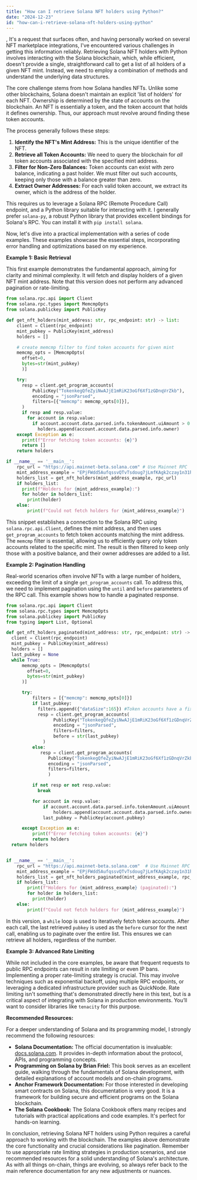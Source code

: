 ```yaml
---
title: "How can I retrieve Solana NFT holders using Python?"
date: "2024-12-23"
id: "how-can-i-retrieve-solana-nft-holders-using-python"
---
```


,  It's a request that surfaces often, and having personally worked on several NFT marketplace integrations, I've encountered various challenges in getting this information reliably. Retrieving Solana NFT holders with Python involves interacting with the Solana blockchain, which, while efficient, doesn't provide a single, straightforward call to get a list of all holders of a given NFT mint. Instead, we need to employ a combination of methods and understand the underlying data structures.

The core challenge stems from how Solana handles NFTs. Unlike some other blockchains, Solana doesn't maintain an explicit 'list of holders' for each NFT. Ownership is determined by the state of accounts on the blockchain. An NFT is essentially a token, and the token account that holds it defines ownership. Thus, our approach must revolve around finding these token accounts.

The process generally follows these steps:

1.  **Identify the NFT's Mint Address:** This is the unique identifier of the NFT.
2.  **Retrieve all Token Accounts:** We need to query the blockchain for *all* token accounts associated with the specified mint address.
3.  **Filter for Non-Zero Balances:** Token accounts can exist with zero balance, indicating a past holder. We must filter out such accounts, keeping only those with a balance greater than zero.
4.  **Extract Owner Addresses:** For each valid token account, we extract its owner, which is the address of the holder.

This requires us to leverage a Solana RPC (Remote Procedure Call) endpoint, and a Python library suitable for interacting with it. I generally prefer `solana-py`, a robust Python library that provides excellent bindings for Solana's RPC. You can install it with `pip install solana`.

Now, let's dive into a practical implementation with a series of code examples. These examples showcase the essential steps, incorporating error handling and optimizations based on my experience.

**Example 1: Basic Retrieval**

This first example demonstrates the fundamental approach, aiming for clarity and minimal complexity. It will fetch and display holders of a given NFT mint address. Note that this version does not perform any advanced pagination or rate-limiting.

```python
from solana.rpc.api import Client
from solana.rpc.types import MemcmpOpts
from solana.publickey import PublicKey

def get_nft_holders(mint_address: str, rpc_endpoint: str) -> list:
    client = Client(rpc_endpoint)
    mint_pubkey = PublicKey(mint_address)
    holders = []

    # create memcmp filter to find token accounts for given mint
    memcmp_opts = [MemcmpOpts(
      offset=0,
      bytes=str(mint_pubkey)
      )]

    try:
      resp = client.get_program_accounts(
          PublicKey("TokenkegQfeZyiNwAJjE1mRiK23oGf6Xf1zGDnqVrZkb"),
          encoding = "jsonParsed",
          filters=[{"memcmp": memcmp_opts[0]}],
      )
      if resp and resp.value:
        for account in resp.value:
          if account.account.data.parsed.info.tokenAmount.uiAmount > 0:
            holders.append(account.account.data.parsed.info.owner)
    except Exception as e:
      print(f"Error fetching token accounts: {e}")
      return []
    return holders

if __name__ == '__main__':
    rpc_url = "https://api.mainnet-beta.solana.com" # Use Mainnet RPC
    mint_address_example = "EPjFWdd5AufqssvQTvTsdoug7jLmfKAgk2czay1n31h" # Example mint address for USDC
    holders_list = get_nft_holders(mint_address_example, rpc_url)
    if holders_list:
      print(f"Holders for {mint_address_example}:")
      for holder in holders_list:
        print(holder)
    else:
        print(f"Could not fetch holders for {mint_address_example}")
```

This snippet establishes a connection to the Solana RPC using `solana.rpc.api.Client`, defines the mint address, and then uses `get_program_accounts` to fetch token accounts matching the mint address. The `memcmp` filter is essential, allowing us to efficiently query only token accounts related to the specific mint. The result is then filtered to keep only those with a positive balance, and their owner addresses are added to a list.

**Example 2: Pagination Handling**

Real-world scenarios often involve NFTs with a large number of holders, exceeding the limit of a single `get_program_accounts` call. To address this, we need to implement pagination using the `until` and `before` parameters of the RPC call. This example shows how to handle a paginated response.

```python
from solana.rpc.api import Client
from solana.rpc.types import MemcmpOpts
from solana.publickey import PublicKey
from typing import List, Optional

def get_nft_holders_paginated(mint_address: str, rpc_endpoint: str) -> list:
  client = Client(rpc_endpoint)
  mint_pubkey = PublicKey(mint_address)
  holders = []
  last_pubkey = None
  while True:
      memcmp_opts = [MemcmpOpts(
        offset=0,
        bytes=str(mint_pubkey)
      )]

      try:
          filters = [{"memcmp": memcmp_opts[0]}]
          if last_pubkey:
            filters.append({"dataSize":165}) #Token accounts have a fixed size
            resp = client.get_program_accounts(
                  PublicKey("TokenkegQfeZyiNwAJjE1mRiK23oGf6Xf1zGDnqVrZkb"),
                  encoding = "jsonParsed",
                  filters=filters,
                  before = str(last_pubkey)
              )
          else:
             resp = client.get_program_accounts(
                PublicKey("TokenkegQfeZyiNwAJjE1mRiK23oGf6Xf1zGDnqVrZkb"),
                encoding = "jsonParsed",
                filters=filters,
                )

          if not resp or not resp.value:
            break

          for account in resp.value:
              if account.account.data.parsed.info.tokenAmount.uiAmount > 0:
                  holders.append(account.account.data.parsed.info.owner)
              last_pubkey = PublicKey(account.pubkey)

      except Exception as e:
          print(f"Error fetching token accounts: {e}")
          return holders
  return holders


if __name__ == '__main__':
    rpc_url = "https://api.mainnet-beta.solana.com"  # Use Mainnet RPC
    mint_address_example = "EPjFWdd5AufqssvQTvTsdoug7jLmfKAgk2czay1n31h"  # Example mint address
    holders_list = get_nft_holders_paginated(mint_address_example, rpc_url)
    if holders_list:
        print(f"Holders for {mint_address_example} (paginated):")
        for holder in holders_list:
          print(holder)
    else:
        print(f"Could not fetch holders for {mint_address_example}")

```

In this version, a `while` loop is used to iteratively fetch token accounts. After each call, the last retrieved `pubkey` is used as the `before` cursor for the next call, enabling us to paginate over the entire list. This ensures we can retrieve all holders, regardless of the number.

**Example 3: Advanced Rate Limiting**

While not included in the core examples, be aware that frequent requests to public RPC endpoints can result in rate limiting or even IP bans. Implementing a proper rate-limiting strategy is crucial. This may involve techniques such as exponential backoff, using multiple RPC endpoints, or leveraging a dedicated infrastructure provider such as QuickNode. Rate limiting isn't something that's demonstrated directly here in this text, but is a critical aspect of integrating with Solana in production environments. You’ll want to consider libraries like `tenacity` for this purpose.

**Recommended Resources:**

For a deeper understanding of Solana and its programming model, I strongly recommend the following resources:

*   **Solana Documentation:** The official documentation is invaluable: [docs.solana.com](https://docs.solana.com). It provides in-depth information about the protocol, APIs, and programming concepts.
*   **Programming on Solana by Brian Friel:** This book serves as an excellent guide, walking through the fundamentals of Solana development, with detailed explanations of account models and on-chain programs.
*   **Anchor Framework Documentation:** For those interested in developing smart contracts on Solana, this documentation is very good. It is a framework for building secure and efficient programs on the Solana blockchain.
*   **The Solana Cookbook:** The Solana Cookbook offers many recipes and tutorials with practical applications and code examples. It's perfect for hands-on learning.

In conclusion, retrieving Solana NFT holders using Python requires a careful approach to working with the blockchain. The examples above demonstrate the core functionality and crucial considerations like pagination. Remember to use appropriate rate limiting strategies in production scenarios, and use recommended resources for a solid understanding of Solana's architecture. As with all things on-chain, things are evolving, so always refer back to the main reference documentation for any new adjustments or nuances.
